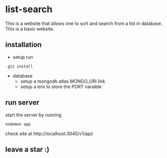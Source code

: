 # list-search
This is a website that allows one to sort and search from a list in database.
This is a basic website.
## installation
* setup
run  

<code> git install </code>

* database
  * setup a mongodb atlas MONGO_URI link
  * setup a env to store the PORT variable
## run server
start the server by running

<code>nodemon app</code>

check site at http://localhost:3045/v1/api/

## leave a star :)
